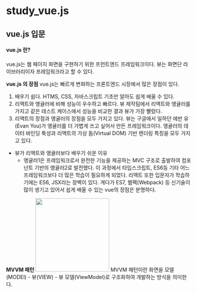 # study_vue.js
## vue.js 입문
#### vue.js 란?
vue.js는 웹 페이지 화면을 구현하기 위한 프런트엔드 프레임워크이다.
뷰는 화면단 라이브러리이자 프레임워크라고 할 수 있다.

**vue.js 의 장점**
vue.js는 빠르게 변화하는 프론트엔드 시장에서 많은 장점이 있다.
1. 배우기 쉽다. HTMS, CSS, 자바스크립트 기초만 알아도 쉽게 배울 수 있다.
2. 리액트와 앵귤러에 비해 성능이 우수하고 빠르다. 뷰 제작팀에서 리액트와 앵귤러를 가지고 같은 테스트 케이스에서 성능을 비교한 결과 뷰가 가장 빨랐다.
3. 리액트의 장점과 앵귤러의 장점을 모두 가지고 있다. 뷰는 구글에서 일하던 에반 유(Evan You)가 앵귤러를 더 가볍게 쓰고 싶어서 만든 프레임워크이다. 앵귤러의 데이터 바인딩 툭성과 리액트의 가상 돔(Virtual DOM) 기반 렌더링 특징을 모두 가지고 있다.
 - 뷰가 리액트와 앵귤러보다 배우기 쉬운 이유
   - 앵귤러1은 프레임워크로서 완전한 기능을 제공하는 MVC 구조로 출발하여 컴포넌트 기반의 앵귤러2로 발전했다. 이 과정에서 타입스크립트, ES6등 기타 어느 프레임워크보다 더 많은 학습이 필요하게 되었다. 리액트 또한 입문자가 학습하기에는 ES6, JSX라는 장벽이 있다. 게다가 ES7, 웹팩(Webpack) 등 신기술이 많이 생기고 있어서 쉽게 배울 수 있는 vue의 장점은 분명하다.

**MVVM 패턴**
<img src="https://blog.kakaocdn.net/dn/7IE8f/btqBRvw9sFF/AGLRdsOLuvNZ9okmGOlkx1/img.png" width="200" height="200"/>
MVVM 패턴이란 화면을 모델(MODEl) - 뷰(VIEW) - 뷰 모델(ViewModel)로 구조화하여 개발하는 방식을 의미한다.


